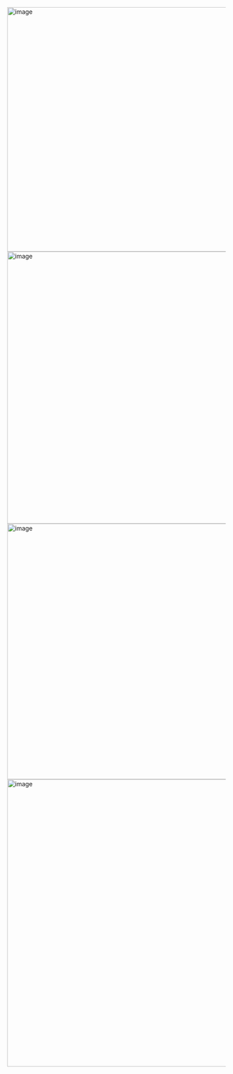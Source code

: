 <img width="1161" height="564" alt="image" src="https://github.com/user-attachments/assets/ac711622-2ddf-4285-ac3a-f4266ea97136" />
<img width="1168" height="628" alt="image" src="https://github.com/user-attachments/assets/6a011865-1580-4df5-803c-01a1d0ddc430" />
<img width="1154" height="590" alt="image" src="https://github.com/user-attachments/assets/36e782c9-2fe9-4b6d-9a11-9f9c3128c353" />
<img width="1194" height="663" alt="image" src="https://github.com/user-attachments/assets/b2d801c1-84b0-4ed0-b574-0618915bfdc0" />



